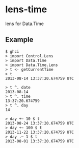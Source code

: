 lens-time
=========

lens for Data.Time

Example
---------

```
$ ghci
> import Control.Lens
> import Data.Time
> import Data.Time.Lens
> t <- getCurrentTime
> t
2013-08-14 13:37:20.674759 UTC

> t ^. date
2013-08-14
> t ^. time
13:37:20.674759
> t ^. day
14

> day +~ 10 $ t
2013-08-24 13:37:20.674759 UTC
> day +~ 100 $ t
2013-11-22 13:37:20.674759 UTC
> day .~ 1 $ t
2013-08-01 13:37:20.674759 UTC
```

